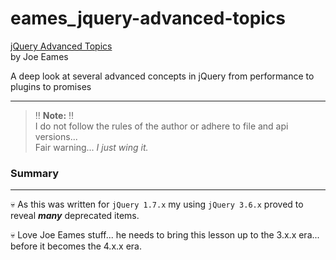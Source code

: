 # eames_jquery-advanced-topics

[jQuery Advanced Topics](https://app.pluralsight.com/library/courses/jquery-adv/table-of-contents)  
by Joe Eames 

A deep look at several advanced concepts in jQuery from performance to plugins to promises

___

> :bangbang: **Note:** :bangbang:  
> I do not follow the rules of the author or adhere to file and api versions...  
> Fair warning... _I just wing it._  


### Summary
---
:skull: As this was written for `jQuery 1.7.x` my using `jQuery 3.6.x` proved to reveal **_many_** deprecated items.

:skull: Love Joe Eames stuff... he needs to bring this lesson up to the 3.x.x era... before it becomes the 4.x.x era.